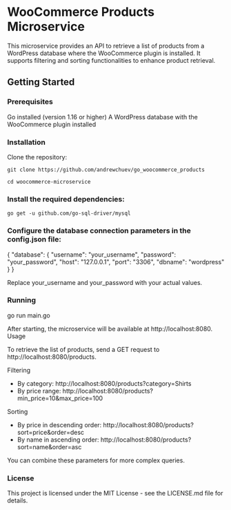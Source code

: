 # WooCommerce Products Microservice

This microservice provides an API to retrieve a list of products from a WordPress database where the WooCommerce plugin is installed. It supports filtering and sorting functionalities to enhance product retrieval.

## Getting Started

### Prerequisites

Go installed (version 1.16 or higher)
A WordPress database with the WooCommerce plugin installed

### Installation

Clone the repository:

    git clone https://github.com/andrewchuev/go_woocommerce_products
 
    cd woocommerce-microservice


### Install the required dependencies:

    go get -u github.com/go-sql-driver/mysql


### Configure the database connection parameters in the config.json file:

{
    "database": {
        "username": "your_username",
        "password": "your_password",
        "host": "127.0.0.1",
        "port": "3306",
        "dbname": "wordpress"
    }
}

Replace your_username and your_password with your actual values.


### Running

go run main.go

After starting, the microservice will be available at http://localhost:8080.
Usage

To retrieve the list of products, send a GET request to http://localhost:8080/products.

Filtering

- By category: http://localhost:8080/products?category=Shirts
- By price range: http://localhost:8080/products?min_price=10&max_price=100

Sorting

- By price in descending order: http://localhost:8080/products?sort=price&order=desc
- By name in ascending order: http://localhost:8080/products?sort=name&order=asc

You can combine these parameters for more complex queries.

### License

This project is licensed under the MIT License - see the LICENSE.md file for details.
